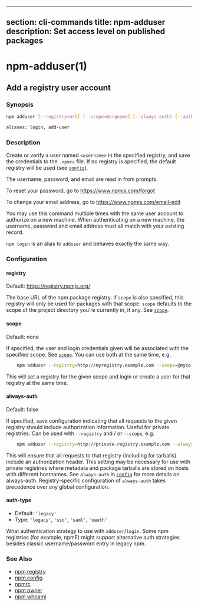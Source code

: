  ---
section: cli-commands
title: npm-adduser
description: Set access level on published packages
---

# npm-adduser(1)

## Add a registry user account

### Synopsis

```bash
npm adduser [--registry=url] [--scope=@orgname] [--always-auth] [--auth-type=legacy]

aliases: login, add-user
```

### Description

Create or verify a user named `<username>` in the specified registry, and
save the credentials to the `.npmrc` file. If no registry is specified,
the default registry will be used (see [`config`](/using-npm/config)).

The username, password, and email are read in from prompts.

To reset your password, go to <https://www.npmjs.com/forgot>

To change your email address, go to <https://www.npmjs.com/email-edit>

You may use this command multiple times with the same user account to
authorize on a new machine.  When authenticating on a new machine,
the username, password and email address must all match with
your existing record.

`npm login` is an alias to `adduser` and behaves exactly the same way.

### Configuration

#### registry

Default: https://registry.npmjs.org/

The base URL of the npm package registry. If `scope` is also specified,
this registry will only be used for packages with that scope. `scope` defaults
to the scope of the project directory you're currently in, if any. See [`scope`](/using-npm/scope).

#### scope

Default: none

If specified, the user and login credentials given will be associated
with the specified scope. See [`scope`](/using-npm/scope). You can use both at the same time,
e.g.

```bash
    npm adduser --registry=http://myregistry.example.com --scope=@myco
```    

This will set a registry for the given scope and login or create a user for
that registry at the same time.

#### always-auth

Default: false

If specified, save configuration indicating that all requests to the given
registry should include authorization information. Useful for private
registries. Can be used with `--registry` and / or `--scope`, e.g.

```bash
    npm adduser --registry=http://private-registry.example.com --always-auth
```

This will ensure that all requests to that registry (including for tarballs)
include an authorization header. This setting may be necessary for use with
private registries where metadata and package tarballs are stored on hosts with
different hostnames. See `always-auth` in [`config`](/using-npm/config) for more details on always-auth. Registry-specific configuration of `always-auth` takes precedence over any global configuration.

#### auth-type

* Default: `'legacy'`
* Type: `'legacy'`, `'sso'`, `'saml'`, `'oauth'`

What authentication strategy to use with `adduser`/`login`. Some npm registries
(for example, npmE) might support alternative auth strategies besides classic
username/password entry in legacy npm.

### See Also

* [npm registry](/using-npm/registry)
* [npm config](/cli-commands/config)
* [npmrc](/configuring-npm/npmrc)
* [npm owner](/cli-commands/owner)
* [npm whoami](/cli-commands/whoami)
